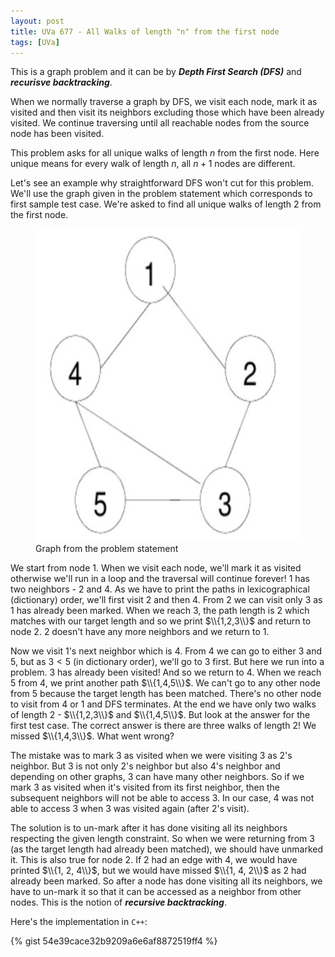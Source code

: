 ```yaml
---
layout: post
title: UVa 677 - All Walks of length "n" from the first node
tags: [UVa]
---
```


This is a graph problem and it can be by ***Depth First Search (DFS)*** and ***recurisve backtracking***.

When we normally traverse a graph by DFS, we visit each node, mark it as visited and then visit its neighbors excluding those which have been already visited. We continue traversing until all reachable nodes from the source node has been visited. 

This problem asks for all unique walks of length $n$ from the first node. Here unique means for every walk of length $n$, all $n + 1$ nodes are different. 

Let's see an example why straightforward DFS won't cut for this problem. We'll use the graph given in the problem statement which corresponds to first sample test case. We're asked to find all unique walks of length $2$ from the first node. 

<figure>
<img src="/assets/img/programming_topics/uva-677-pic1.jpeg" width="600" height="500" class="center">
<figcaption> Graph from the problem statement </figcaption>  
</figure>

We start from node $1$. When we visit each node, we'll mark it as visited otherwise we'll run in a loop and the traversal will continue forever! $1$ has two neighbors - $2$ and $4$. As we have to print the paths in lexicographical (dictionary) order, we'll first visit $2$ and then $4$. From $2$ we can visit only $3$ as $1$ has already been marked. When we reach $3$, the path length is $2$ which matches with our target length and so we print $\\{1,2,3\\}$ and return to node $2$. $2$ doesn't have any more neighbors and we return to $1$. 

Now we visit $1$'s next neighbor which is $4$. From $4$ we can go to either $3$ and $5$, but as $3 < 5$ (in dictionary order), we'll go to $3$ first. But here we run into a problem. $3$ has already been visited! And so we return to $4$. When we reach $5$ from $4$, we print another path $\\{1,4,5\\}$. We can't go to any other node from $5$ because the target length has been matched. There's no other node to visit from $4$ or $1$ and DFS terminates. At the end we have only two walks of length $2$ - $\\{1,2,3\\}$ and $\\{1,4,5\\}$. But look at the answer for the first test case. The correct answer is there are three walks of length $2$! We missed $\\{1,4,3\\}$. What went wrong? 

The mistake was to mark $3$ as visited when we were visiting $3$ as $2$'s neighbor. But $3$ is not only $2$'s neighbor but also $4$'s neighbor and depending on other graphs, $3$ can have many other neighbors. So if we mark $3$ as visited when it's visited from its first neighbor, then the subsequent neighbors will not be able to access $3$. In our case, $4$ was not able to access $3$ when $3$ was visited again (after $2$'s visit).

The solution is to un-mark after it has done visiting all its neighbors respecting the given length constraint. So when we were returning from $3$ (as the target length had already been matched), we should have unmarked it. This is also true for node $2$. If $2$ had an edge with $4$, we would have printed $\\{1, 2, 4\\}$, but we would have missed $\\{1, 4, 2\\}$ as $2$ had already been marked. So after a node has done visiting all its neighbors, we have to un-mark it so that it can be accessed as a neighbor from other nodes. This is the notion of ***recursive backtracking***. 

Here's the implementation in ``C++``:

{% gist 54e39cace32b9209a6e6af8872519ff4 %}